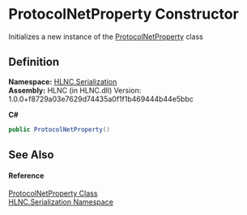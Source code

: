 # ProtocolNetProperty Constructor


Initializes a new instance of the <a href="T_HLNC_Serialization_ProtocolNetProperty">ProtocolNetProperty</a> class



## Definition
**Namespace:** <a href="N_HLNC_Serialization">HLNC.Serialization</a>  
**Assembly:** HLNC (in HLNC.dll) Version: 1.0.0+f8729a03e7629d74435a0f1f1b469444b44e5bbc

**C#**
``` C#
public ProtocolNetProperty()
```



## See Also


#### Reference
<a href="T_HLNC_Serialization_ProtocolNetProperty">ProtocolNetProperty Class</a>  
<a href="N_HLNC_Serialization">HLNC.Serialization Namespace</a>  
